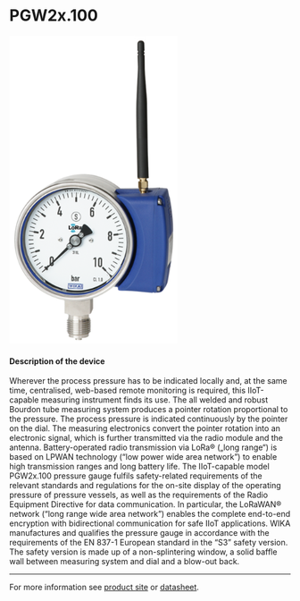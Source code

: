 # PGW2x.100

![PGW](/assets/PGW.png)

#### Description of the device

Wherever the process pressure has to be indicated locally and, at the same time, centralised, web-based remote monitoring is required, this IIoT-capable measuring instrument finds its use.
The all welded and robust Bourdon tube measuring system produces a pointer rotation proportional to the pressure. The process pressure is indicated continuously by the pointer on the dial. The measuring electronics convert the pointer rotation into an electronic signal, which is further transmitted via the radio module and the antenna.
Battery-operated radio transmission via LoRa® („long range“) is based on LPWAN technology (“low power wide area network”) to enable high transmission ranges and long battery life.
The IIoT-capable model PGW2x.100 pressure gauge fulfils safety-related requirements of the relevant standards and regulations for the on-site display of the operating pressure of pressure vessels, as well as the requirements of the Radio Equipment Directive for data communication. In particular, the LoRaWAN® network (“long range wide area network”) enables the complete end-to-end encryption with bidirectional communication for safe IIoT applications.
WIKA manufactures and qualifies the pressure gauge in accordance with the requirements of the EN 837-1 European standard in the “S3” safety version. The safety version is made up of a non-splintering window, a solid baffle wall between measuring system and dial and a blow-out back.

---

For more information see [product site](https://www.wika.com/en-en/pgw23_100_pgw26_100.WIKA?highlightedText=PGW) or [datasheet](https://www.wika.com/media/Data-sheets/Pressure/Pressure-gauges-with-output-signal/ds_pv4202_en_co.pdf).